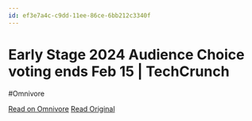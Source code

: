 ```yaml
---
id: ef3e7a4c-c9dd-11ee-86ce-6bb212c3340f
---
```


# Early Stage 2024 Audience Choice voting ends Feb 15 | TechCrunch
#Omnivore

[Read on Omnivore](https://omnivore.app/me/early-stage-2024-audience-choice-voting-ends-feb-15-tech-crunch-18d9ed19afa)
[Read Original](https://techcrunch.com/2024/02/12/early-stage-2024-audience-choice-voting-ends-feb-15/)

